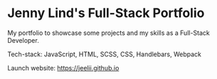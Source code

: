# Jenny Lind's Full-Stack Portfolio

My portfolio to showcase some projects and my skills as a Full-Stack Developer.

Tech-stack:
JavaScript, HTML, SCSS, CSS, Handlebars, Webpack

Launch website:
https://jeelii.github.io
